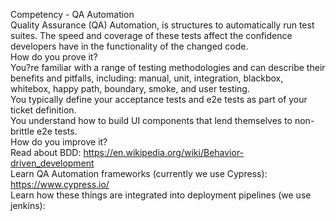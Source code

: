 Competency - QA Automation<br />Quality Assurance (QA) Automation, is structures to automatically run test suites. The speed and coverage of these tests affect the confidence developers have in the functionality of the changed code. <br />How do you prove it?<br />You?re familiar with a range of testing methodologies and can describe their benefits and pitfalls, including: manual, unit, integration, blackbox, whitebox, happy path, boundary, smoke, and user testing.<br />You typically define your acceptance tests and e2e tests as part of your ticket definition.  <br />You understand how to build UI components that lend themselves to non-brittle e2e tests.<br />How do you improve it?<br />Read about BDD: https://en.wikipedia.org/wiki/Behavior-driven_development<br />Learn QA Automation frameworks (currently we use Cypress): https://www.cypress.io/<br />Learn how these things are integrated into deployment pipelines (we use jenkins): <br /><br /><br /><br />
